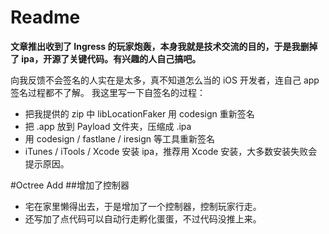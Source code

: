# Readme

__文章推出收到了 Ingress 的玩家炮轰，本身我就是技术交流的目的，于是我删掉了 ipa，开源了关键代码。有兴趣的人自己搞吧。__

向我反馈不会签名的人实在是太多，真不知道怎么当的 iOS 开发者，连自己 app 签名过程都不了解。
我这里写一下自签名的过程：

- 把我提供的 zip 中 libLocationFaker 用 codesign 重新签名
- 把 .app 放到 Payload 文件夹，压缩成 .ipa
- 用 codesign / fastlane / iresign 等工具重新签名
- iTunes / iTools / Xcode 安装 ipa，推荐用 Xcode 安装，大多数安装失败会提示原因。

#Octree Add
##增加了控制器

- 宅在家里懒得出去，于是增加了一个控制器，控制玩家行走。
- 还写加了点代码可以自动行走孵化蛋蛋，不过代码没推上来。
